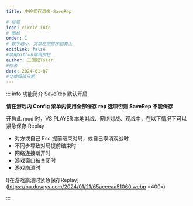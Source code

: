 ```yaml
---
title: 中途保存录像-SaveRep

# 标题
icon: circle-info
# 图标
order: 1
# 数字越小，文章左侧排序越靠上
editLink: false
#禁用Github编辑按钮
author: 三回転Tstar
#作者
date: 2024-01-07
#文章编辑日期
---
```


::: info 功能简介
SaveRep 默认开启

**请在游戏内 Config 菜单内使用全部保存 rep 选项否则 SaveRep 不能保存**

开启此 mod 时，VS PLAYER 本地对战、网络对战、观战中，在以下情况下可以紧急保存 Replay
- 对方或自己 Esc 提前结束对局，或自己取消观战时
- 不同步导致对局提前结束时
- 网络连接断开时
- 游戏窗口被关闭时
- 游戏崩溃时

![在游戏崩溃时紧急保存Replay](https://bu.dusays.com/2024/01/21/65aceeaa51060.webp =400x)

:::


